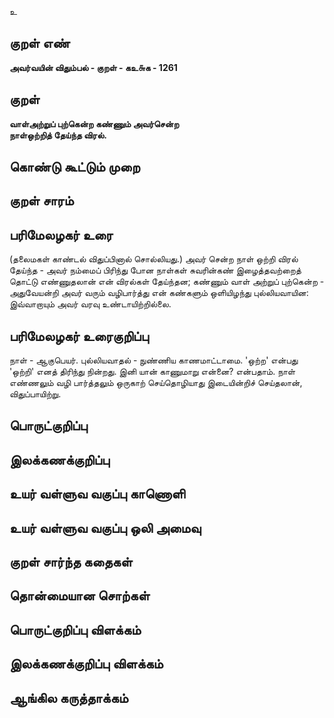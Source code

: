 உ

## குறள் எண் 

**அவர்வயின் விதும்பல் - குறள் - கஉ௬க - 1261**

## குறள் 

**வாள்அற்றுப் புற்கென்ற கண்ணும் அவர்சென்ற  
நாள்ஒற்றித் தேய்ந்த விரல்.**

## கொண்டு கூட்டும் முறை


## குறள் சாரம் 


## பரிமேலழகர் உரை

(தலைமகள் காண்டல் விதுப்பினால் சொல்லியது.) அவர் சென்ற நாள் ஒற்றி விரல் தேய்ந்த - அவர் நம்மைப் பிரிந்து போன நாள்கள் சுவரின்கண் இழைத்தவற்றைத் தொட்டு எண்ணுதலான் என் விரல்கள் தேய்ந்தன; கண்ணும் வாள் அற்றுப் புற்கென்ற - அதுவேயன்றி அவர் வரும் வழிபார்த்து என் கண்களும் ஒளியிழந்து புல்லியவாயின: இவ்வாறாயும் அவர் வரவு உண்டாயிற்றில்லை.

## பரிமேலழகர் உரைகுறிப்பு   

நாள் - ஆகுபெயர். புல்லியவாதல் - நுண்ணிய காணமாட்டாமை. 'ஒற்ற' என்பது 'ஒற்றி' எனத் திரிந்து நின்றது. இனி யான் காணுமாறு என்னை? என்பதாம். நாள் எண்ணலும் வழி பார்த்தலும் ஒருகாற் செய்தொழியாது இடையின்றிச் செய்தலான், விதுப்பாயிற்று.

## பொருட்குறிப்பு 


## இலக்கணக்குறிப்பு  


## உயர் வள்ளுவ வகுப்பு காணொளி


## உயர் வள்ளுவ வகுப்பு ஒலி அமைவு 

 
## குறள் சார்ந்த கதைகள் 


## தொன்மையான சொற்கள்


## பொருட்குறிப்பு விளக்கம்


## இலக்கணக்குறிப்பு விளக்கம்


## ஆங்கில கருத்தாக்கம் 


